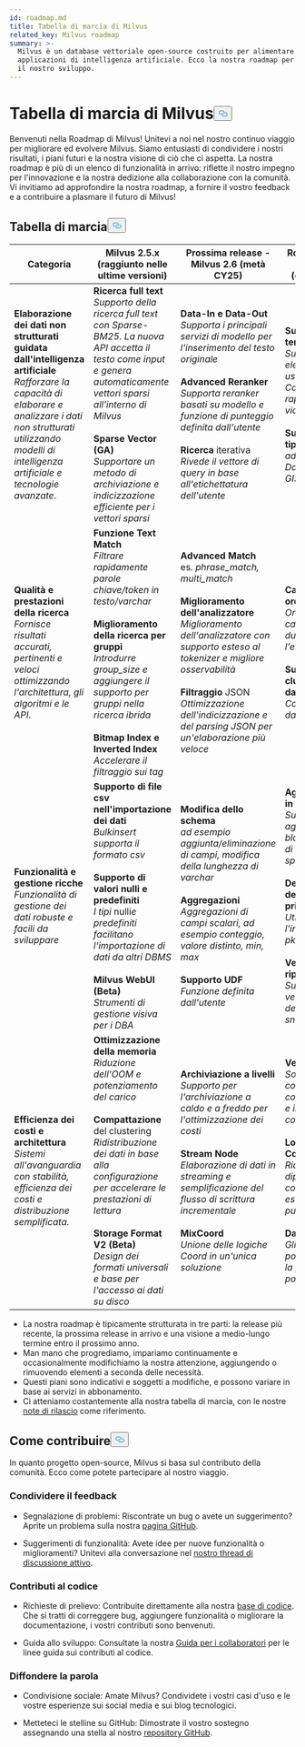```yaml
---
id: roadmap.md
title: Tabella di marcia di Milvus
related_key: Milvus roadmap
summary: >-
  Milvus è un database vettoriale open-source costruito per alimentare le
  applicazioni di intelligenza artificiale. Ecco la nostra roadmap per guidare
  il nostro sviluppo.
---
```


<h1 id="Milvus-Roadmap" class="common-anchor-header">Tabella di marcia di Milvus<button data-href="#Milvus-Roadmap" class="anchor-icon" translate="no">
      <svg translate="no"
        aria-hidden="true"
        focusable="false"
        height="20"
        version="1.1"
        viewBox="0 0 16 16"
        width="16"
      >
        <path
          fill="#0092E4"
          fill-rule="evenodd"
          d="M4 9h1v1H4c-1.5 0-3-1.69-3-3.5S2.55 3 4 3h4c1.45 0 3 1.69 3 3.5 0 1.41-.91 2.72-2 3.25V8.59c.58-.45 1-1.27 1-2.09C10 5.22 8.98 4 8 4H4c-.98 0-2 1.22-2 2.5S3 9 4 9zm9-3h-1v1h1c1 0 2 1.22 2 2.5S13.98 12 13 12H9c-.98 0-2-1.22-2-2.5 0-.83.42-1.64 1-2.09V6.25c-1.09.53-2 1.84-2 3.25C6 11.31 7.55 13 9 13h4c1.45 0 3-1.69 3-3.5S14.5 6 13 6z"
        ></path>
      </svg>
    </button></h1><p>Benvenuti nella Roadmap di Milvus! Unitevi a noi nel nostro continuo viaggio per migliorare ed evolvere Milvus. Siamo entusiasti di condividere i nostri risultati, i piani futuri e la nostra visione di ciò che ci aspetta. La nostra roadmap è più di un elenco di funzionalità in arrivo: riflette il nostro impegno per l'innovazione e la nostra dedizione alla collaborazione con la comunità. Vi invitiamo ad approfondire la nostra roadmap, a fornire il vostro feedback e a contribuire a plasmare il futuro di Milvus!</p>
<h2 id="Roadmap" class="common-anchor-header">Tabella di marcia<button data-href="#Roadmap" class="anchor-icon" translate="no">
      <svg translate="no"
        aria-hidden="true"
        focusable="false"
        height="20"
        version="1.1"
        viewBox="0 0 16 16"
        width="16"
      >
        <path
          fill="#0092E4"
          fill-rule="evenodd"
          d="M4 9h1v1H4c-1.5 0-3-1.69-3-3.5S2.55 3 4 3h4c1.45 0 3 1.69 3 3.5 0 1.41-.91 2.72-2 3.25V8.59c.58-.45 1-1.27 1-2.09C10 5.22 8.98 4 8 4H4c-.98 0-2 1.22-2 2.5S3 9 4 9zm9-3h-1v1h1c1 0 2 1.22 2 2.5S13.98 12 13 12H9c-.98 0-2-1.22-2-2.5 0-.83.42-1.64 1-2.09V6.25c-1.09.53-2 1.84-2 3.25C6 11.31 7.55 13 9 13h4c1.45 0 3-1.69 3-3.5S14.5 6 13 6z"
        ></path>
      </svg>
    </button></h2><table>
    <thead>
        <tr>
            <th>Categoria</th>
            <th>Milvus 2.5.x (raggiunto nelle ultime versioni)</th>
            <th>Prossima release - Milvus 2.6 (metà CY25)</th>
            <th>Roadmap futura - Milvus 3.0 (entro 1 anno)</th>
        </tr>
    </thead>
    <tbody>
        <tr>
            <td><strong>Elaborazione dei dati non strutturati guidata dall'intelligenza artificiale</strong><br/><i>Rafforzare la capacità di elaborare e analizzare i dati non strutturati utilizzando modelli di intelligenza artificiale e tecnologie avanzate</i>.</td>
            <td><strong>Ricerca full text</strong><br/><i>Supporto della ricerca full text con Sparse-BM25. La nuova API accetta il testo come input e genera automaticamente vettori sparsi all'interno di Milvus</i><br/><br/><strong>Sparse Vector (GA)</strong><br/><i>Supportare un metodo di archiviazione e indicizzazione efficiente per i vettori sparsi</i><br/></td>
            <td><strong>Data-In e Data-Out</strong><br/><i>Supporta i principali servizi di modello per l'inserimento del testo originale</i><br/><br/><strong>Advanced Reranker</strong><br/><i>Supporta reranker basati su modello e funzione di punteggio definita dall'utente</i><br/><br/><strong>Ricerca</strong> iterativa<br/><i>Rivede il vettore di query in base all'etichettatura dell'utente</i></td>
            <td><strong>Supporto dei tensori</strong><br/><i>Supporto di elenchi di vettori, usi tipici come Colbert, Copali e rappresentazione video</i><br/><br/><strong>Supporto di più tipi di dati</strong><br/><i>ad esempio Datetime, Map, GIS</i></td>
        </tr>
        <tr>
            <td><strong>Qualità e prestazioni della ricerca</strong><br/><i>Fornisce risultati accurati, pertinenti e veloci ottimizzando l'architettura, gli algoritmi e le API</i>.</td>
            <td><strong>Funzione Text Match</strong><br/><i>Filtrare rapidamente parole chiave/token in testo/varchar</i><br/><br/><strong>Miglioramento della ricerca per gruppi</strong><br/><i>Introdurre group_size e aggiungere il supporto per gruppi nella ricerca ibrida</i><br/><br/><strong>Bitmap Index e Inverted Index</strong><br/><i>Accelerare il filtraggio sui tag</i></td>
            <td><strong>Advanced Match</strong><br/> es<i>. phrase_match, multi_match </i><br/><br/><strong>Miglioramento dell'analizzatore</strong><br/><i>Miglioramento dell'analizzatore con supporto esteso al tokenizer e migliore osservabilità</i><br/><br/><strong>Filtraggio</strong> JSON<br/><i>Ottimizzazione dell'indicizzazione e del parsing JSON per un'elaborazione più veloce</i></td>
            <td><strong>Capacità di ordinamento</strong><br/><i>Ordinamento per campi scalari durante l'esecuzione</i><br/><br/><strong>Supporto del clustering dei dati</strong><br/><i>Co-località dei dati</i></td>
        </tr>
        <tr>
            <td><strong>Funzionalità e gestione ricche</strong><br/><i>Funzionalità di gestione dei dati robuste e facili da sviluppare</i></td>
            <td><strong>Supporto di file csv nell'importazione dei dati</strong><br/><i>Bulkinsert supporta il formato csv</i><br/><br/><strong>Supporto di valori nulli e predefiniti</strong><br/><i>I tipi</i> nulli<i>e predefiniti facilitano l'importazione di dati da altri DBMS</i><br/><br/><strong>Milvus WebUI (Beta)</strong><br/><i>Strumenti di gestione visiva per i DBA</i></td>
            <td><strong>Modifica dello schema</strong><br/><i>ad esempio aggiunta/eliminazione di campi, modifica della lunghezza di varchar</i><br/><br/><strong>Aggregazioni</strong><br/><i>Aggregazioni di campi scalari, ad esempio conteggio, valore distinto, min, max</i><br/><br/><strong>Supporto UDF</strong><br/><i>Funzione definita dall'utente</i></td>
            <td><strong>Aggiornamento in blocco</strong><br/><i>Supporta aggiornamenti in blocco del valore di un campo specifico</i><br/><br/><strong>Deduplicazione delle chiavi primarie</strong><br/><i>Utilizzando l'indice globale pk</i><br/><br/><strong>Versionamento e ripristino dei dati</strong><br/><i>Supporta il versionamento dei dati tramite snapshot</i></td>
        </tr>
        <tr>
            <td><strong>Efficienza dei costi e architettura</strong><br/><i>Sistemi all'avanguardia con stabilità, efficienza dei costi e distribuzione semplificata.</i></td>
            <td><strong>Ottimizzazione della memoria</strong><br/><i>Riduzione dell'OOM e potenziamento del carico</i><br/><br/><strong>Compattazione</strong> del clustering<br/><i>Ridistribuzione dei dati in base alla configurazione per accelerare le prestazioni di lettura</i><br/><br/><strong>Storage Format V2 (Beta)</strong><br/><i>Design dei formati universali e base per l'accesso ai dati su disco</i></td>
            <td><strong>Archiviazione a livelli</strong><br/><i>Supporto per l'archiviazione a caldo e a freddo per l'ottimizzazione dei costi</i><br/><br/><strong>Stream Node</strong><br/><i>Elaborazione di dati in streaming e semplificazione del flusso di scrittura incrementale</i><br/><br/><strong>MixCoord</strong><br/><i>Unione delle logiche Coord in un'unica soluzione</i></td>
            <td><strong>Vector Lake</strong><br/><i>Soluzione offline conveniente, connettore spark e integrazione con iceberg</i><br/><br/><strong>Logstore Component</strong><br/><i>Ridurre le dipendenze da componenti esterni come pulsar</i><br/><br/><strong>Data Evict Policy</strong><br/><i>Gli utenti possono definire la propria evict policy</i></td>
        </tr>
    </tbody>
</table>
<ul>
<li>La nostra roadmap è tipicamente strutturata in tre parti: la release più recente, la prossima release in arrivo e una visione a medio-lungo termine entro il prossimo anno.</li>
<li>Man mano che progrediamo, impariamo continuamente e occasionalmente modifichiamo la nostra attenzione, aggiungendo o rimuovendo elementi a seconda delle necessità.</li>
<li>Questi piani sono indicativi e soggetti a modifiche, e possono variare in base ai servizi in abbonamento.</li>
<li>Ci atteniamo costantemente alla nostra tabella di marcia, con le nostre <a href="/docs/it/v2.5.x/release_notes.md">note di rilascio</a> come riferimento.</li>
</ul>
<h2 id="How-to-contribute" class="common-anchor-header">Come contribuire<button data-href="#How-to-contribute" class="anchor-icon" translate="no">
      <svg translate="no"
        aria-hidden="true"
        focusable="false"
        height="20"
        version="1.1"
        viewBox="0 0 16 16"
        width="16"
      >
        <path
          fill="#0092E4"
          fill-rule="evenodd"
          d="M4 9h1v1H4c-1.5 0-3-1.69-3-3.5S2.55 3 4 3h4c1.45 0 3 1.69 3 3.5 0 1.41-.91 2.72-2 3.25V8.59c.58-.45 1-1.27 1-2.09C10 5.22 8.98 4 8 4H4c-.98 0-2 1.22-2 2.5S3 9 4 9zm9-3h-1v1h1c1 0 2 1.22 2 2.5S13.98 12 13 12H9c-.98 0-2-1.22-2-2.5 0-.83.42-1.64 1-2.09V6.25c-1.09.53-2 1.84-2 3.25C6 11.31 7.55 13 9 13h4c1.45 0 3-1.69 3-3.5S14.5 6 13 6z"
        ></path>
      </svg>
    </button></h2><p>In quanto progetto open-source, Milvus si basa sul contributo della comunità. Ecco come potete partecipare al nostro viaggio.</p>
<h3 id="Share-feedback" class="common-anchor-header">Condividere il feedback</h3><ul>
<li><p>Segnalazione di problemi: Riscontrate un bug o avete un suggerimento? Aprite un problema sulla nostra <a href="https://github.com/milvus-io/milvus/issues">pagina GitHub</a>.</p></li>
<li><p>Suggerimenti di funzionalità: Avete idee per nuove funzionalità o miglioramenti? Unitevi alla conversazione nel <a href="https://github.com/milvus-io/milvus/discussions/40263">nostro thread di discussione attivo</a>.</p></li>
</ul>
<h3 id="Code-contributions" class="common-anchor-header">Contributi al codice</h3><ul>
<li><p>Richieste di prelievo: Contribuite direttamente alla nostra <a href="https://github.com/milvus-io/milvus/pulls">base di codice</a>. Che si tratti di correggere bug, aggiungere funzionalità o migliorare la documentazione, i vostri contributi sono benvenuti.</p></li>
<li><p>Guida allo sviluppo: Consultate la nostra <a href="https://github.com/milvus-io/milvus/blob/82915a9630ab0ff40d7891b97c367ede5726ff7c/CONTRIBUTING.md">Guida per i collaboratori</a> per le linee guida sui contributi al codice.</p></li>
</ul>
<h3 id="Spread-the-word" class="common-anchor-header">Diffondere la parola</h3><ul>
<li><p>Condivisione sociale: Amate Milvus? Condividete i vostri casi d'uso e le vostre esperienze sui social media e sui blog tecnologici.</p></li>
<li><p>Metteteci le stelline su GitHub: Dimostrate il vostro sostegno assegnando una stella al nostro <a href="https://github.com/milvus-io/milvus">repository GitHub</a>.</p></li>
</ul>
